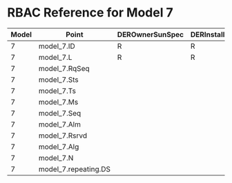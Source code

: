 # RBAC Reference for Model 7

| Model | Point | DEROwnerSunSpec | DERInstallerSunSpec | DERVendorSunSpec | ServiceProviderSunSpec | GridOperatorSunSpec |
|-------|-------|------------------|---------------------|------------------|------------------------|---------------------|
| 7 | model_7.ID | R | R | R | R | R |
| 7 | model_7.L | R | R | R | R | R |
| 7 | model_7.RqSeq |  |  |  |  |  |
| 7 | model_7.Sts |  |  |  |  |  |
| 7 | model_7.Ts |  |  |  |  |  |
| 7 | model_7.Ms |  |  |  |  |  |
| 7 | model_7.Seq |  |  |  |  |  |
| 7 | model_7.Alm |  |  |  |  |  |
| 7 | model_7.Rsrvd |  |  |  |  |  |
| 7 | model_7.Alg |  |  |  |  |  |
| 7 | model_7.N |  |  |  |  |  |
| 7 | model_7.repeating.DS |  |  |  |  |  |
